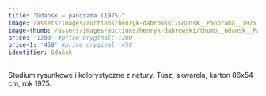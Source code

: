 ```yaml
---
title: "Gdańsk – panorama (1975)"
image: /assets/images/auctions/henryk-dabrowski/Gdansk__Panorama__1975.jpg
image-thumb: /assets/images/auctions/henryk-dabrowski/thumb__Gdansk__Panorama__1975.jpg
price: '1200' #price oryginal: 1200
price-1: '450' #price oryginal: 450
identifier: Gdańsk
---
```


Studium rysunkowe i kolorystyczne z natury. Tusz, akwarela, karton 86x54 cm, rok 1975.